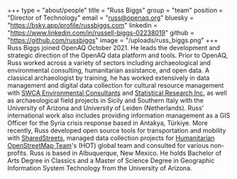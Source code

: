 +++
type = "about/people"
title = "Russ Biggs"
group = "team"
position = "Director of Technology"
email = "russ@openaq.org"
bluesky = "https://bsky.app/profile/russbiggs.com"
linkedin = "https://www.linkedin.com/in/russell-biggs-02238019"
github = "https://github.com/russbiggs"
image = "/uploads/russ_biggs.png"
+++
Russ Biggs joined OpenAQ October 2021. He leads the development and strategic direction of the OpenAQ data platform and tools. Prior to OpenAQ, Russ worked across a variety of sectors including archaeological and environmental consulting, humanitarian assistance, and open data. A classical archaeologist by training, he has worked extensively in data management and digital data collection for cultural resource management with [SWCA Environmental Consultants](https://swca.com) and [Statistical Research Inc.](https://sricrm.com) as well as archaeological field projects in Sicily and Southern Italy with the University of Arizona and University of Leiden (Netherlands). Russ' international work also includes providing information management as a GIS Officer for the Syria crisis response based in Antakya, Türkiye. More recently, Russ developed open source tools for transportation and mobility with [SharedStreets](https://github.com/sharedstreets), managed data collection projects for [Humanitarian OpenStreetMap Team](https://hotosm.org)'s (HOT) global team and consulted for various non-profits. Russ is based in Albuquerque, New Mexico. He holds Bachelor of Arts Degree in Classics and a Master of Science Degree in Geographic Information System Technology from the University of Arizona.